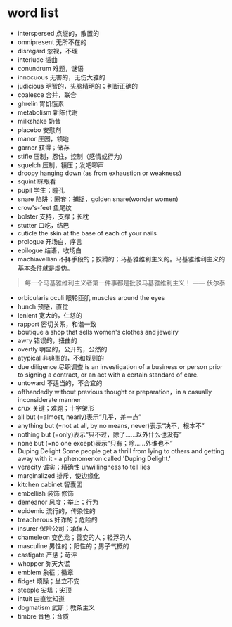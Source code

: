 # word list

* interspersed 点缀的，散置的
* omnipresent 无所不在的
* disregard 忽视，不理
* interlude 插曲
* conundrum 难题，谜语
* innocuous 无害的，无伤大雅的
* judicious 明智的，头脑精明的；判断正确的
* coalesce 合并，联合
* ghrelin 胃饥饿素
* metabolism 新陈代谢
* milkshake 奶昔
* placebo 安慰剂
* manor 庄园，领地
* garner 获得；储存
* stifle    压制，忍住，控制（感情或行为）
* squelch   压制，镇压；发吧唧声
* droopy    hanging down (as from exhaustion or weakness)
* squint    眯眼看
* pupil     学生；瞳孔
* snare     陷阱；圈套；捕捉，golden snare(wonder women)
* crow's-feet   鱼尾纹
* bolster   支持，支撑；长枕
* stutter   口吃，结巴
* cuticle   the skin at the base of each of your nails
* prologue  开场白，序言
* epilogue  结语，收场白
* machiavellian     不择手段的；狡猾的；马基雅维利主义的。马基雅维利主义的基本条件就是虚伪。
> 每一个马基雅维利主义者第一件事都是批驳马基雅维利主义！ —— 伏尔泰

* orbicularis oculi     眼轮匝肌 muscles around the eyes
* hunch     预感，直觉
* lenient   宽大的，仁慈的
* rapport   密切关系，和谐一致
* boutique  a shop that sells women's clothes and jewelry
* awry      错误的，扭曲的
* overtly   明显的，公开的，公然的
* atypical  非典型的，不和规则的
* due diligence     尽职调查 is an investigation of a business or person prior to signing a contract, or an act with a certain standard of care.
* untoward      不适当的，不合宜的
* offhandedly without previous thought or preparation，in a casually inconsiderate manner
* crux  关键；难题；十字架形
* all but (=almost, nearly)表示“几乎，差一点”
* anything but (=not at all, by no means, never)表示“决不，根本不”
* nothing but (=only)表示“只不过，除了……以外什么也没有”
* none but (=no one except)表示“只有；除……外谁也不”
* Duping Delight    Some people get a thrill from lying to others and getting away with it - a phenomenon called 'Duping Delight.'
* veracity     诚实；精确性 unwillingness to tell lies
* marginalized 排斥，使边缘化
* kitchen cabinet  智囊团
* embellish 装饰 修饰
* demeanor 风度；举止；行为
* epidemic 流行的，传染性的
* treacherous 奸诈的；危险的
* insurer 保险公司；承保人
* chameleon 变色龙；善变的人；轻浮的人
* masculine 男性的；阳性的；男子气概的
* castigate 严惩；苛评
* whopper 弥天大谎
* emblem 象征；徽章
* fidget 烦躁；坐立不安
* steeple 尖塔；尖顶
* intuit 由直觉知道
* dogmatism 武断；教条主义
* timbre 音色；音质

